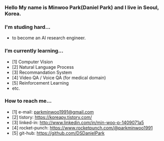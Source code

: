### Hello My name is Minwoo Park(Daniel Park) and I live in Seoul, Korea.
### I'm studing hard...
- to become an AI research engineer.

### I’m currently learning...
- [1] Computer Vision
- [2] Natural Language Process
- [3] Recommandation System
- [4] Video QA / Voice QA (for medical domain)
- [5] Reinforcement Learning
- etc.

### How to reach me...
- [1] e-mail: parkminwoo1991@gmail.com
- [2] tistory: https://koreapy.tistory.com/
- [3] linked-in: http://www.linkedin.com/in/min-woo-p-1409071a5
- [4] rocket-punch: https://www.rocketpunch.com/@parkminwoo1991
- [5] git-hub: https://github.com/DSDanielPark
<!--
**DSDanielPark/DSDanielPark** is a ✨ _special_ ✨ repository because its `README.md` (this file) appears on your GitHub profile.

Here are some ideas to get you started:

- 🔭 I’m currently working on ...
- 🌱 I’m currently learning ...
- 👯 I’m looking to collaborate on ...
- 🤔 I’m looking for help with ...
- 💬 Ask me about ...
- 📫 How to reach me: ...
- 😄 Pronouns: ...
- ⚡ Fun fact: ...
-->

